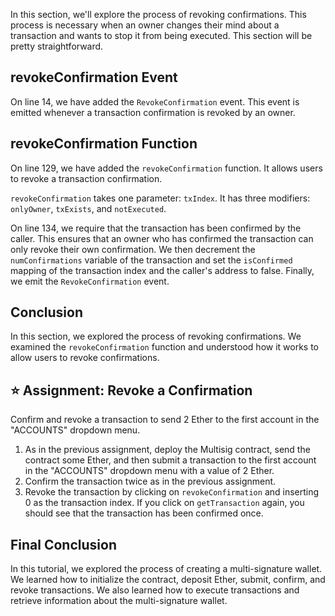 In this section, we'll explore the process of revoking confirmations. This process is necessary when an owner changes their mind about a transaction and wants to stop it from being executed. This section will be pretty straightforward. 

## revokeConfirmation Event
On line 14, we have added the `RevokeConfirmation` event. This event is emitted whenever a transaction confirmation is revoked by an owner. 

## revokeConfirmation Function
On line 129, we have added the `revokeConfirmation` function. It allows users to revoke a transaction confirmation. 

`revokeConfirmation` takes one parameter: `txIndex`. It has three modifiers: `onlyOwner`, `txExists`, and `notExecuted`. 

On line 134, we require that the transaction has been confirmed by the caller. This ensures that an owner who has confirmed the transaction can only revoke their own confirmation.
We then decrement the `numConfirmations` variable of the transaction and set the `isConfirmed` mapping of the transaction index and the caller's address to false. Finally, we emit the `RevokeConfirmation` event.

## Conclusion
In this section, we explored the process of revoking confirmations. We examined the `revokeConfirmation` function and understood how it works to allow users to revoke confirmations.

## ⭐️ Assignment: Revoke a Confirmation
Confirm and revoke a transaction to send 2 Ether to the first account in the "ACCOUNTS" dropdown menu.

1. As in the previous assignment, deploy the Multisig contract, send the contract some Ether, and then  submit a transaction to the first account in the "ACCOUNTS" dropdown menu with a value of 2 Ether.
2. Confirm the transaction twice as in the previous assignment.
3. Revoke the transaction by clicking on `revokeConfirmation` and inserting 0 as the transaction index. If you click on `getTransaction` again, you should see that the transaction has been confirmed once.

## Final Conclusion
In this tutorial, we explored the process of creating a multi-signature wallet. We learned how to initialize the contract, deposit Ether, submit, confirm, and revoke transactions. We also learned how to execute transactions and retrieve information about the multi-signature wallet.